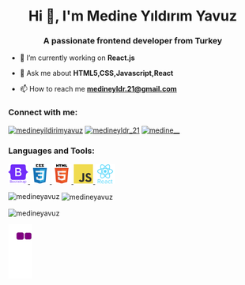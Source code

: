
<h1 align="center">Hi 👋, I'm Medine Yıldırım Yavuz</h1>
<h3 align="center">A passionate frontend developer from Turkey</h3>

- 🔭 I’m currently working on **React.js**

- 💬 Ask me about **HTML5,CSS,Javascript,React**

- 📫 How to reach me **medineyldr.21@gmail.com**

<h3 align="left">Connect with me:</h3>
<p align="left">
<a href="https://linkedin.com/in/medineyildirimyavuz" target="blank"><img align="center" src="https://raw.githubusercontent.com/rahuldkjain/github-profile-readme-generator/master/src/images/icons/Social/linked-in-alt.svg" alt="medineyildirimyavuz" height="30" width="40" /></a>
<a href="https://www.hackerrank.com/medineyldr_21" target="blank"><img align="center" src="https://raw.githubusercontent.com/rahuldkjain/github-profile-readme-generator/master/src/images/icons/Social/hackerrank.svg" alt="medineyldr_21" height="30" width="40" /></a>
<a href="https://discord.gg/medine__" target="blank"><img align="center" src="https://raw.githubusercontent.com/rahuldkjain/github-profile-readme-generator/master/src/images/icons/Social/discord.svg" alt="medine__" height="30" width="40" /></a>
</p>

<h3 align="left">Languages and Tools:</h3>
<p align="left"> <a href="https://getbootstrap.com" target="_blank" rel="noreferrer"> <img src="https://raw.githubusercontent.com/devicons/devicon/master/icons/bootstrap/bootstrap-plain-wordmark.svg" alt="bootstrap" width="40" height="40"/> </a> <a href="https://www.w3schools.com/css/" target="_blank" rel="noreferrer"> <img src="https://raw.githubusercontent.com/devicons/devicon/master/icons/css3/css3-original-wordmark.svg" alt="css3" width="40" height="40"/> </a> <a href="https://www.w3.org/html/" target="_blank" rel="noreferrer"> <img src="https://raw.githubusercontent.com/devicons/devicon/master/icons/html5/html5-original-wordmark.svg" alt="html5" width="40" height="40"/> </a> <a href="https://developer.mozilla.org/en-US/docs/Web/JavaScript" target="_blank" rel="noreferrer"> <img src="https://raw.githubusercontent.com/devicons/devicon/master/icons/javascript/javascript-original.svg" alt="javascript" width="40" height="40"/> </a> <a href="https://reactjs.org/" target="_blank" rel="noreferrer"> <img src="https://raw.githubusercontent.com/devicons/devicon/master/icons/react/react-original-wordmark.svg" alt="react" width="40" height="40"/> </a> </p>

<p><img align="left" src="https://github-readme-stats.vercel.app/api/top-langs?username=medineyavuz&show_icons=true&locale=en&layout=compact" alt="medineyavuz" /></p>

<p>&nbsp;<img align="center" src="https://github-readme-stats.vercel.app/api?username=medineyavuz&show_icons=true&locale=en" alt="medineyavuz" /></p>

<p><img align="center" src="https://github-readme-streak-stats.herokuapp.com/?user=medineyavuz&" alt="medineyavuz" /></p>



![snake gif](https://github.com/MedineYavuz/MedineYavuz/blob/output/github-contribution-grid-snake.gif)

